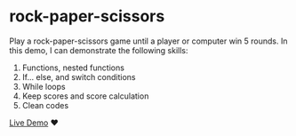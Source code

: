 # rock-paper-scissors
Play a rock-paper-scissors game until a player or computer win 5 rounds.
In this demo, I can demonstrate the following skills:
1. Functions, nested functions
2. If... else, and switch conditions
3. While loops
4. Keep scores and score calculation
5. Clean codes

[Live Demo](https://zacharytruong.github.io/portfolio/rock-paper-scissors/) ❤️

